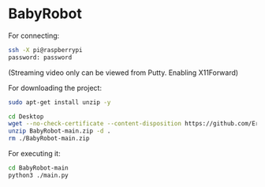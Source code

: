 # BabyRobot

For connecting: 
```bash
ssh -X pi@raspberrypi
password: password
```

(Streaming video only can be viewed from Putty. Enabling X11Forward)

For downloading the project:
```bash
sudo apt-get install unzip -y

cd Desktop 
wget --no-check-certificate --content-disposition https://github.com/Eric-Canas/BabyRobot/archive/main.zip
unzip BabyRobot-main.zip -d .
rm ./BabyRobot-main.zip
```

For executing it:
```bash
cd BabyRobot-main
python3 ./main.py
```
